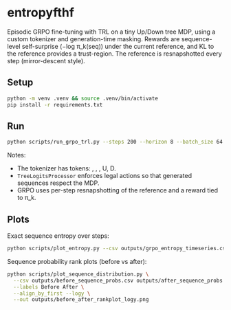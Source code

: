 # entropyfthf

Episodic GRPO fine-tuning with TRL on a tiny Up/Down tree MDP, using a custom tokenizer and generation-time masking. Rewards are sequence-level self-surprise (−log π_k(seq)) under the current reference, and KL to the reference provides a trust-region. The reference is resnapshotted every step (mirror-descent style).

## Setup

```bash
python -m venv .venv && source .venv/bin/activate
pip install -r requirements.txt
```

## Run

```bash
python scripts/run_grpo_trl.py --steps 200 --horizon 8 --batch_size 64 --num_generations 4 --lr 1e-4 --beta 0.1 --eval_samples 1024
```

Notes:
- The tokenizer has tokens: <bos>, <eos>, <pad>, U, D.
- `TreeLogitsProcessor` enforces legal actions so that generated sequences respect the MDP.
- GRPO uses per-step resnapshotting of the reference and a reward tied to π_k.

## Plots

Exact sequence entropy over steps:
```bash
python scripts/plot_entropy.py --csv outputs/grpo_entropy_timeseries.csv --out outputs/grpo_entropy_over_steps.png --horizon 8
```

Sequence probability rank plots (before vs after):
```bash
python scripts/plot_sequence_distribution.py \
  --csv outputs/before_sequence_probs.csv outputs/after_sequence_probs.csv \
  --labels Before After \
  --align_by_first --logy \
  --out outputs/before_after_rankplot_logy.png
```


